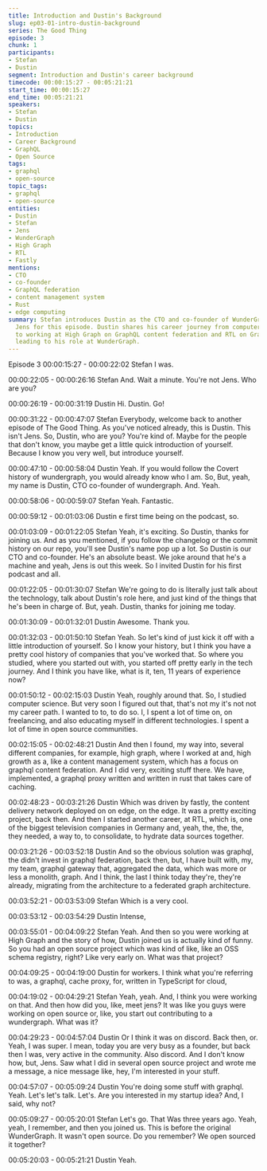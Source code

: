 ```yaml
---
title: Introduction and Dustin's Background
slug: ep03-01-intro-dustin-background
series: The Good Thing
episode: 3
chunk: 1
participants:
- Stefan
- Dustin
segment: Introduction and Dustin's career background
timecode: 00:00:15:27 - 00:05:21:21
start_time: 00:00:15:27
end_time: 00:05:21:21
speakers:
- Stefan
- Dustin
topics:
- Introduction
- Career Background
- GraphQL
- Open Source
tags:
- graphql
- open-source
topic_tags:
- graphql
- open-source
entities:
- Dustin
- Stefan
- Jens
- WunderGraph
- High Graph
- RTL
- Fastly
mentions:
- CTO
- co-founder
- GraphQL federation
- content management system
- Rust
- edge computing
summary: Stefan introduces Dustin as the CTO and co-founder of WunderGraph, replacing
  Jens for this episode. Dustin shares his career journey from computer science studies
  to working at High Graph on GraphQL content federation and RTL on GraphQL gateways,
  leading to his role at WunderGraph.
---
```


Episode 3
00:00:15:27 - 00:00:22:02
Stefan
I was.

00:00:22:05 - 00:00:26:16
Stefan
And. Wait a minute. You're not Jens. Who are you?

00:00:26:19 - 00:00:31:19
Dustin
Hi. Dustin. Go!

00:00:31:22 - 00:00:47:07
Stefan
Everybody, welcome back to another episode of The Good Thing. As you've noticed already,
this is Dustin. This isn't Jens. So, Dustin, who are you? You're kind of. Maybe for the people that
don't know, you maybe get a little quick introduction of yourself. Because I know you very well,
but introduce yourself.

00:00:47:10 - 00:00:58:04
Dustin
Yeah. If you would follow the Covert history of wundergraph, you would already know who I am.
So, But, yeah, my name is Dustin, CTO co-founder of wundergraph. And. Yeah.

00:00:58:06 - 00:00:59:07
Stefan
Yeah. Fantastic.

00:00:59:12 - 00:01:03:06
Dustin
e first time being on the podcast, so.

00:01:03:09 - 00:01:22:05
Stefan
Yeah, it's exciting. So Dustin, thanks for joining us. And as you mentioned, if you follow the
changelog or the commit history on our repo, you'll see Dustin's name pop up a lot. So Dustin is
our CTO and co-founder. He's an absolute beast. We joke around that he's a machine and
yeah, Jens is out this week. So I invited Dustin for his first podcast and all.

00:01:22:05 - 00:01:30:07
Stefan
We're going to do is literally just talk about the technology, talk about Dustin's role here, and just
kind of the things that he's been in charge of. But, yeah. Dustin, thanks for joining me today.

00:01:30:09 - 00:01:32:01
Dustin
Awesome. Thank you.

00:01:32:03 - 00:01:50:10
Stefan
Yeah. So let's kind of just kick it off with a little introduction of yourself. So I know your history,
but I think you have a pretty cool history of companies that you've worked that. So where you
studied, where you started out with, you started off pretty early in the tech journey. And I think
you have like, what is it, ten, 11 years of experience now?

00:01:50:12 - 00:02:15:03
Dustin
Yeah, roughly around that. So, I studied computer science. But very soon I figured out that,
that's not my it's not not my career path. I wanted to to, to do so. I, I spent a lot of time on, on
freelancing, and also educating myself in different technologies. I spent a lot of time in open
source communities.

00:02:15:05 - 00:02:48:21
Dustin
And then I found, my way into, several different companies, for example, high graph, where I
worked at and, high growth as a, like a content management system, which has a focus on
graphql content federation. And I did very, exciting stuff there. We have, implemented, a graphql
proxy written and written in rust that takes care of caching.

00:02:48:23 - 00:03:21:26
Dustin
Which was driven by fastly, the content delivery network deployed on on edge, on the edge. It
was a pretty exciting project, back then. And then I started another career, at RTL, which is, one
of the biggest television companies in Germany and, yeah, the, the, the, they needed, a way to,
to consolidate, to hydrate data sources together.

00:03:21:26 - 00:03:52:18
Dustin
And so the obvious solution was graphql, the didn't invest in graphql federation, back then, but, I
have built with, my, my team, graphql gateway that, aggregated the data, which was more or
less a monolith, graph. And I think, the last I think today they're, they're already, migrating from
the architecture to a federated graph architecture.

00:03:52:21 - 00:03:53:09
Stefan
Which is a very cool.

00:03:53:12 - 00:03:54:29
Dustin
Intense,

00:03:55:01 - 00:04:09:22
Stefan
Yeah. And then so you were working at High Graph and the story of how, Dustin joined us is
actually kind of funny. So you had an open source project which was kind of like, like an OSS
schema registry, right? Like very early on. What was that project?

00:04:09:25 - 00:04:19:00
Dustin
for workers.
I think what you're referring to was, a graphql, cache proxy, for, written in TypeScript for cloud,

00:04:19:02 - 00:04:29:21
Stefan
Yeah, yeah. And, I think you were working on that. And then how did you, like, meet jens? It was
like you guys were working on open source or, like, you start out contributing to a wundergraph.
What was it?

00:04:29:23 - 00:04:57:04
Dustin
Or I think it was on discord. Back then, or. Yeah, I was super. I mean, today you are very busy
as a founder, but back then I was, very active in the community. Also discord. And I don't know
how, but, Jens. Saw what I did in several open source project and wrote me a message, a nice
message like, hey, I'm interested in your stuff.

00:04:57:07 - 00:05:09:24
Dustin
You're doing some stuff with graphql. Yeah. Let's let's talk. Let's. Are you interested in my
startup idea? And, I said, why not?

00:05:09:27 - 00:05:20:01
Stefan
Let's go. That Was three years ago. Yeah, yeah, I remember, and then you joined us. This is
before the original WunderGraph. It wasn't open source. Do you remember? We open sourced it
together?

00:05:20:03 - 00:05:21:21
Dustin
Yeah. 